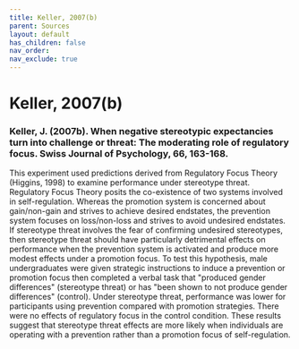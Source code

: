 ```yaml
---
title: Keller, 2007(b)
parent: Sources
layout: default
has_children: false
nav_order: 
nav_exclude: true
---
```


# Keller, 2007(b)

### Keller, J. (2007b). When negative stereotypic expectancies turn into challenge or threat: The moderating role of regulatory focus. Swiss Journal of Psychology, 66, 163-168.

This experiment used predictions derived from Regulatory Focus Theory (Higgins, 1998) to examine performance under stereotype threat. Regulatory Focus Theory posits the co-existence of two systems involved in self-regulation. Whereas the promotion system is concerned about gain/non-gain and strives to achieve desired endstates, the prevention system focuses on loss/non-loss and strives to avoid undesired endstates. If stereotype threat involves the fear of confirming undesired stereotypes, then stereotype threat should have particularly detrimental effects on performance when the prevention system is activated and produce more modest effects under a promotion focus. To test this hypothesis, male undergraduates were given strategic instructions to induce a prevention or promotion focus then completed a verbal task that "produced gender differences" (stereotype threat) or has "been shown to not produce gender differences" (control). Under stereotype threat, performance was lower for participants using prevention compared with promotion strategies. There were no effects of regulatory focus in the control condition. These results suggest that stereotype threat effects are more likely when individuals are operating with a prevention rather than a promotion focus of self-regulation.
